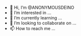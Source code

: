 - 👋 Hi, I’m @ANONYMOUSDEINO
- 👀 I’m interested in ...
- 🌱 I’m currently learning ...
- 💞️ I’m looking to collaborate on ...
- 📫 How to reach me ...

<!---
ANONYMOUSDEINO/ANONYMOUSDEINO is a ✨ special ✨ repository because its `README.md` (this file) appears on your GitHub profile.
You can click the Preview link to take a look at your changes.
--->
